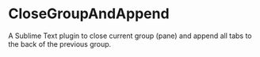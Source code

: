 # CloseGroupAndAppend

A Sublime Text plugin to close current group (pane) and append all tabs to the back of the previous group.
